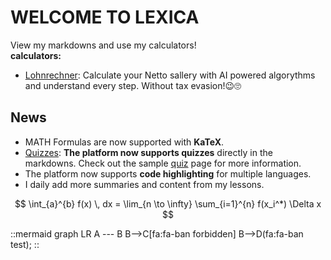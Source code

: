 # WELCOME TO LEXICA

View my markdowns and use my calculators!
\
**calculators:**

- [Lohnrechner](/lohnrechner): Calculate your Netto sallery with AI powered algorythms and understand every step. Without tax evasion!😉🙄

## News

- MATH Formulas are now supported with **KaTeX**.
- [Quizzes](/else/textquiz): **The platform now supports quizzes** directly in the markdowns. Check out the sample [quiz](/else/textquiz) page for more information.
- The platform now supports **code highlighting** for multiple languages.
- I daily add more summaries and content from my lessons.

$$
\int_{a}^{b} f(x) \, dx = \lim_{n \to \infty} \sum_{i=1}^{n} f(x_i^*) \Delta x
$$

::mermaid
    graph LR
    A --- B
    B-->C[fa:fa-ban forbidden]
    B-->D(fa:fa-ban test);
::